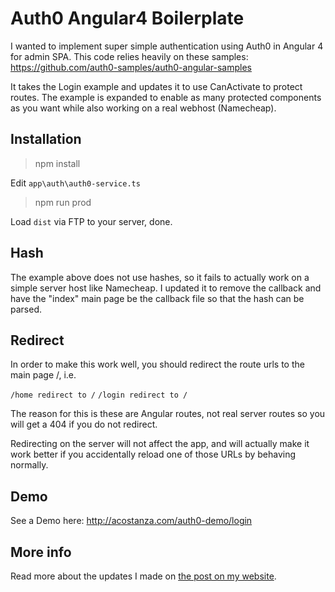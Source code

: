# Auth0 Angular4 Boilerplate
I wanted to implement super simple authentication using Auth0 in Angular 4 for admin SPA. 
This code relies heavily on these samples: https://github.com/auth0-samples/auth0-angular-samples

It takes the Login example and updates it to use CanActivate to protect routes. The example is expanded to enable as many protected components as you want while also working on a real webhost (Namecheap).

## Installation

> npm install

Edit `app\auth\auth0-service.ts`

> npm run prod

Load `dist` via FTP to your server, done.

## Hash
The example above does not use hashes, so it fails to actually work on a simple server host like Namecheap. I updated it to remove the callback and have the "index" main page be the callback file so that the hash can be parsed.

## Redirect
In order to make this work well, you should redirect the route urls to the main  page /, i.e.

` /home redirect to / `
` /login redirect to / `

The reason for this is these are Angular routes, not real server routes so you will get a 404 if you do not redirect.

Redirecting on the server will not affect the app, and will actually make it work better if you accidentally reload one of those URLs by behaving normally.
## Demo
See a Demo here: http://acostanza.com/auth0-demo/login

## More info
Read more about the updates I made on [the post on my website](http://acostanza.com/2017/09/15/better-authentication-jwt-auth0/).